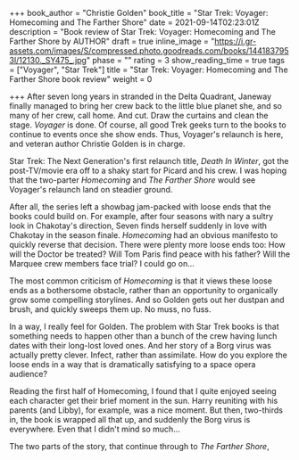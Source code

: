 +++
book_author = "Christie Golden"
book_title = "Star Trek: Voyager: Homecoming and The Farther Shore"
date = 2021-09-14T02:23:01Z
description = "Book review of Star Trek: Voyager: Homecoming and The Farther Shore by AUTHOR"
draft = true
inline_image = "https://i.gr-assets.com/images/S/compressed.photo.goodreads.com/books/1441837953l/12130._SY475_.jpg"
phase = ""
rating = 3
show_reading_time = true
tags = ["Voyager", "Star Trek"]
title = "Star Trek: Voyager: Homecoming and The Farther Shore book review"
weight = 0

+++
After seven long years in stranded in the Delta Quadrant, Janeway finally managed to bring her crew back to the little blue planet she, and so many of her crew, call home. And cut. Draw the curtains and clean the stage. _Voyager_ is done. Of course, all good Trek geeks turn to the books to continue to events once she show ends. Thus, Voyager's relaunch is here, and veteran author Christie Golden is in charge.

<!--more-->

Star Trek: The Next Generation's first relaunch title, _Death In Winter_, got the post-TV/movie era off to a shaky start for Picard and his crew. I was hoping that the two-parter _Homecoming_ and _The Farther Shore_ would see Voyager's relaunch land on steadier ground. 

After all, the series left a showbag jam-packed with loose ends that the books could build on. For example, after four seasons with nary a sultry look in Chakotay's direction, Seven finds herself suddenly in love with Chakotay in the season finale. _Homecoming_ had an obvious manifesto to quickly reverse that decision. There were plenty more loose ends too: How will the Doctor be treated? Will Tom Paris find peace with his father? Will the Marquee crew members face trial? I could go on...

The most common criticism of _Homecoming_ is that it views these loose ends as a bothersome obstacle, rather than an opportunity to organically grow some compelling storylines. And so Golden gets out her dustpan and brush, and quickly sweeps them up. No muss, no fuss.  

In a way, I really feel for Golden. The problem with Star Trek books is that something needs to happen other than a bunch of the crew having lunch dates with their long-lost loved ones. And her story of a Borg virus was actually pretty clever. Infect, rather than assimilate. How do you explore the loose ends in a way that is dramatically satisfying to a space opera audience?  

Reading the first half of Homecoming, I found that I quite enjoyed seeing each character get their brief moment in the sun. Harry reuniting with his parents (and Libby), for example, was a nice moment. But then, two-thirds in, the book is wrapped all that up, and suddenly the Borg virus is everywhere. Even that I didn't mind so much...

The two parts of the story, that continue through to _The Farther Shore_, 